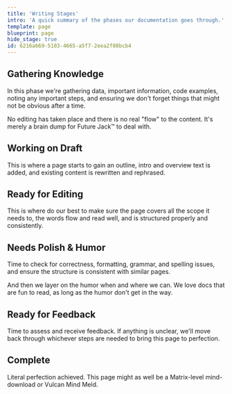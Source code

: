 ```yaml
---
title: 'Writing Stages'
intro: 'A quick summary of the phases our documentation goes through.'
template: page
blueprint: page
hide_stage: true
id: 6216a669-5103-4665-a5f7-2eea2f08bcb4
---
```

## Gathering Knowledge

In this phase we're gathering data, important information, code examples, noting any important steps, and ensuring we don't forget things that might not be obvious after a time.

No editing has taken place and there is no real "flow" to the content. It's merely a brain dump for Future Jack™ to deal with.

## Working on Draft

This is where a page starts to gain an outline, intro and overview text is added, and existing content is rewritten and rephrased.

## Ready for Editing

This is where do our best to make sure the page covers all the scope it needs to, the words flow and read well, and is structured properly and consistently.

## Needs Polish & Humor

Time to check for correctness, formatting, grammar, and spelling issues, and ensure the structure is consistent with similar pages.

And then we layer on the humor when and where we can. We love docs that are fun to read, as long as the humor don't get in the way.

## Ready for Feedback

Time to assess and receive feedback. If anything is unclear, we'll move back through whichever steps are needed to bring this page to perfection.

## Complete

Literal perfection achieved. This page might as well be a Matrix-level mind-download or Vulcan Mind Meld.
